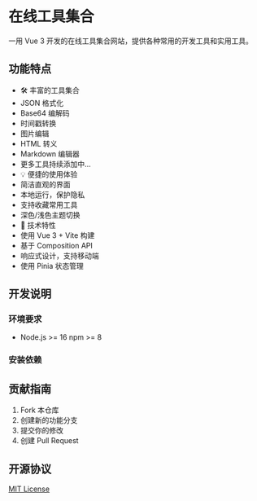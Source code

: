# 在线工具集合

一用 Vue 3 开发的在线工具集合网站，提供各种常用的开发工具和实用工具。
## 功能特点
- 🛠 丰富的工具集合
 - JSON 格式化
 - Base64 编解码
 - 时间戳转换
 - 图片编辑
 - HTML 转义
 - Markdown 编辑器
 - 更多工具持续添加中...
- 💡 便捷的使用体验
 - 简洁直观的界面
 - 本地运行，保护隐私
 - 支持收藏常用工具
 - 深色/浅色主题切换
- 🚀 技术特性
 - 使用 Vue 3 + Vite 构建
 - 基于 Composition API
 - 响应式设计，支持移动端
 - 使用 Pinia 状态管理
## 开发说明
### 环境要求
- Node.js >= 16
 npm >= 8
### 安装依赖

## 贡献指南

1. Fork 本仓库
2. 创建新的功能分支
3. 提交你的修改
4. 创建 Pull Request

## 开源协议

[MIT License](LICENSE)

